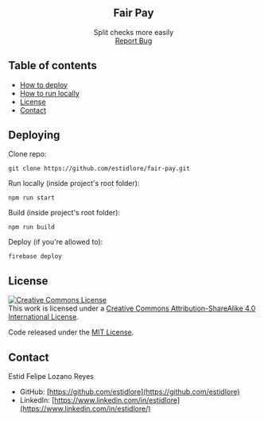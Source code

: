 <!-- HEADER -->

<div align="center">
  <h2 align="center">Fair Pay</h2>
  <p align="center">
    Split checks more easily
    <br />
    <a href="https://github.com/estidlore/fair-pay/issues">Report Bug</a>
  </p>
</div>

<!-- TABLE OF CONTENTS -->

## Table of contents

- [How to deploy](#deploying)
- [How to run locally](#locally)
- [License](#license)
- [Contact](#contact)

<!-- DEPLOYING -->

## Deploying

Clone repo:

```
git clone https://github.com/estidlore/fair-pay.git
```

Run locally (inside project's root folder):

```
npm run start
```

Build (inside project's root folder):

```
npm run build
```

Deploy (if you're allowed to):

```
firebase deploy
```

<!-- LICENSE -->

## License

<a rel="license" href="http://creativecommons.org/licenses/by-sa/4.0/"><img alt="Creative Commons License" style="border-width:0" src="https://i.creativecommons.org/l/by-sa/4.0/88x31.png" /></a><br />This work is licensed under a <a rel="license" href="http://creativecommons.org/licenses/by-sa/4.0/">Creative Commons Attribution-ShareAlike 4.0 International License</a>.

Code released under the [MIT License](https://github.com/estidlore/fair-pay/blob/main/LICENSE).

<!-- CONTACT -->

## Contact

Estid Felipe Lozano Reyes

- GitHub: [https://github.com/estidlore](https://github.com/estidlore)
- LinkedIn: [https://www.linkedin.com/in/estidlore](https://www.linkedin.com/in/estidlore/)
